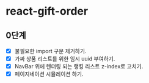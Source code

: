# react-gift-order

## 0단계

- [x] 불필요한 import 구문 제거하기.
- [x] 가짜 상품 리스트를 위한 임시 uuid 부여하기.
- [x] NavBar 위에 렌더링 되는 랭킹 리스트 z-index로 고치기.
- [x] 페이지네이션 시뮬레이션 하기.
